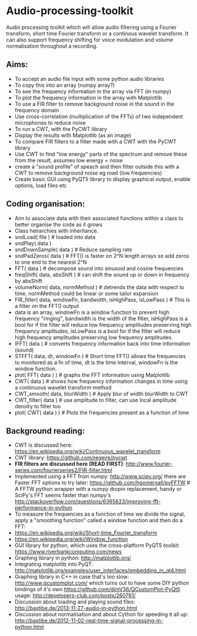 # Audio-processing-toolkit
Audio processing toolkit which will allow audio filtering using a Fourier transform, short time Fourier transform or a continous wavelet transform. It can also support frequency shifting for voice modulation and volume normalisation throughout a recording.

## Aims:

* To accept an audio file input with some python audio libraries
* To copy this into an array (numpy array?)
* To see the frequency information in the array via FFT (in numpy)
* To plot the frequency information in the array with Matplotlib
* To use a FIR filter to remove background noise in the sound in the frequency domain
* Use cross-correlation (multiplication of the FFTs) of two independent microphones to reduce noise
* To run a CWT, with the PyCWT library
* Display the results with Matplotlib (as an image)
* To compare FIR filters to a filter made with a CWT with the PyCWT library
* Use CWT to find "low energy" parts of the spectrum and remove these from the result, assumes low energy = noise
* create a "sound profile" of speach and then filter outside this with a CWT to remove background noise eg road (low frequencies)
* Create basic GUI using PyQT5 library to display graphical output, enable options, load files etc

## Coding organisation:

* Aim to associate data with their associated functions within a class to better organise the code as it grows
* Class heirarchies with inheritance.
* sndLoad( file ) # loaded into data
* sndPlay( data )
* sndDownSample( data ) # Reduce sampling rate
* sndPadZeros( data ) # FFT() is faster on 2^N length arrays so add zeros to one end to the nearest 2^N
* FFT( data )   # decompose sound into sinusoid and cosine frequencies
* freqShift( data, absShift ) # can shift the sound up or down in frequency by absShift
* volumeNorm( data, normMethod ) # detrends the data with respect to time, normMethod could be linear or some tailor expansion
* FIR_filter( data, windowFn, bandwidth, isHighPass, isLowPass )  # This is a filter on the FFT() output
* data is an array, windowFn is a window function to prevent high frequency "ringing", bandwidth is the width of the filter, isHighPass is a bool for if the filter will reduce low frequency amplitudes preserving high frequency amplitudes, isLowPass is a bool for if the filter will reduce high frequency amplitudes preserving low frequency amplitudes.
* IFFT( data ) # converts frequency information back into time information (sound)
* STFFT( data, dt, windowFn ) # Short time FFT() allows the frequencies to monitored as a fn of time, dt is the time interval, windowFn is the window function.
* plot( FFT( data ) ) # graphs the FFT information using Matplotlib
* CWT( data ) # shows how frequency information changes in time using a continuous wavelet transform method
* CWT_smooth( data, blurWidth ) # Apply blur of width blurWidth to CWT
* CWT_filter( data ) # use amplitude to filter, can use local amplitude density to filter too
* plot( CWT( data ) ) # Plots the frequencies present as a function of time

## Background reading:

* CWT is discussed here: https://en.wikipedia.org/wiki/Continuous_wavelet_transform
* CWT library: https://github.com/regeirk/pycwt
* **FIR filters are discussed here** **[READ FIRST]**: http://www.fourier-series.com/fourierseries2/FIR-filter.html
* Implemented using a FFT from numpy: http://www.scipy.org/ there are Faster FFT options to try later: https://github.com/hgomersall/pyFFTW # A FFTW python wrapper with a numpy dropin replacement, handy or SciPy's FFT seems faster than numpy's http://stackoverflow.com/questions/6365623/improving-fft-performance-in-python
* To measure the frequencies as a function of time we divide the signal, apply a "smoothing function" called a window function and then do a FFT: 
* https://en.wikipedia.org/wiki/Short-time_Fourier_transform
* https://en.wikipedia.org/wiki/Window_function
* GUI library for python, which uses the cross-platform PyQT5 toolkit: https://www.riverbankcomputing.com/news
* Graphing library in python: http://matplotlib.org/
* Integrating matplotlib into PyQT: http://matplotlib.org/examples/user_interfaces/embedding_in_qt4.html
* Graphing library in C++ in case that's too slow: http://www.qcustomplot.com/ which turns out to have some DIY python bindings of it's own https://github.com/dimV36/QCustomPlot-PyQt5  usage: http://developers-club.com/posts/260761/
* Discussion about loading and playing sound files: http://bastibe.de/2013-11-27-audio-in-python.html
* Discussion about normalisation and about Cython for speeding it all up: http://bastibe.de/2012-11-02-real-time-signal-processing-in-python.html

